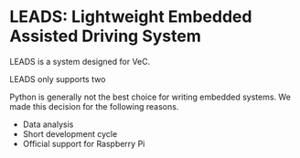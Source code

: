 # LEADS: Lightweight Embedded Assisted Driving System

LEADS is a system designed for VeC.

LEADS only supports two 

Python is generally not the best choice for writing embedded systems. We made this decision for the following reasons.

- Data analysis
- Short development cycle
- Official support for Raspberry Pi
